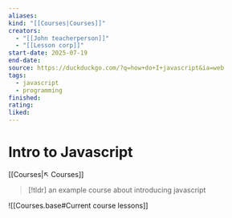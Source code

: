 ```yaml
---
aliases:
kind: "[[Courses|Courses]]"
creators:
  - "[[John teacherperson]]"
  - "[[Lesson corp]]"
start-date: 2025-07-19
end-date:
source: https://duckduckgo.com/?q=how+do+I+javascript&ia=web
tags:
  - javascript
  - programming
finished:
rating:
liked:
---
```

# Intro to Javascript
[[Courses|↖ Courses]]

> [!tldr]
> an example course about introducing javascript
>

![[Courses.base#Current course lessons]]
